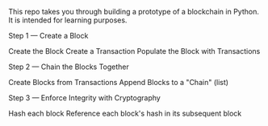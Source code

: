 This repo takes you through building a prototype of a blockchain in Python. It is intended for learning purposes.

Step 1 — Create a Block

Create the Block
Create a Transaction
Populate the Block with Transactions

Step 2 — Chain the Blocks Together

Create Blocks from Transactions
Append Blocks to a "Chain" (list)

Step 3 — Enforce Integrity with Cryptography

Hash each block
Reference each block's hash in its subsequent block
